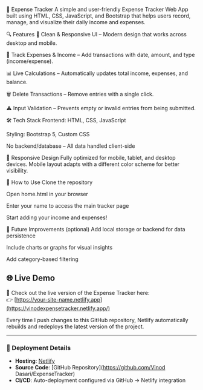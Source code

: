 💸 Expense Tracker
A simple and user-friendly Expense Tracker Web App built using HTML, CSS, JavaScript, and Bootstrap that helps users record, manage, and visualize their daily income and expenses.

🔍 Features
🚀 Clean & Responsive UI – Modern design that works across desktop and mobile.

🧾 Track Expenses & Income – Add transactions with date, amount, and type (income/expense).

📊 Live Calculations – Automatically updates total income, expenses, and balance.

🗑️ Delete Transactions – Remove entries with a single click.

⚠️ Input Validation – Prevents empty or invalid entries from being submitted.

🛠️ Tech Stack
Frontend: HTML, CSS, JavaScript

Styling: Bootstrap 5, Custom CSS

No backend/database – All data handled client-side

📱 Responsive Design
Fully optimized for mobile, tablet, and desktop devices. Mobile layout adapts with a different color scheme for better visibility.

📁 How to Use
Clone the repository

Open home.html in your browser

Enter your name to access the main tracker page

Start adding your income and expenses!

📌 Future Improvements (optional)
Add local storage or backend for data persistence

Include charts or graphs for visual insights

Add category-based filtering
## 🌐 Live Demo

🚀 Check out the live version of the Expense Tracker here:  
👉 [https://your-site-name.netlify.app](https://vinodexpensetracker.netlify.app/)

Every time I push changes to this GitHub repository, Netlify automatically rebuilds and redeploys the latest version of the project.

---

### 🧩 Deployment Details

- **Hosting**: [Netlify](https://www.netlify.com/)
- **Source Code**: [GitHub Repository](https://github.com/Vinod Dasari/ExpenseTracker)
- **CI/CD**: Auto-deployment configured via GitHub → Netlify integration

